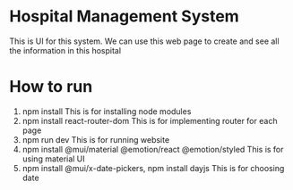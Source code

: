 # Hospital Management System
This is UI for this system.
We can use this web page to create and see all the information in this hospital

# How to run
1. npm install
   This is for installing node modules
2. npm install react-router-dom
   This is for implementing router for each page
3. npm run dev
   This is for running website
4. npm install @mui/material @emotion/react @emotion/styled
   This is for using material UI
5. npm install @mui/x-date-pickers, npm install dayjs
   This is for choosing date
